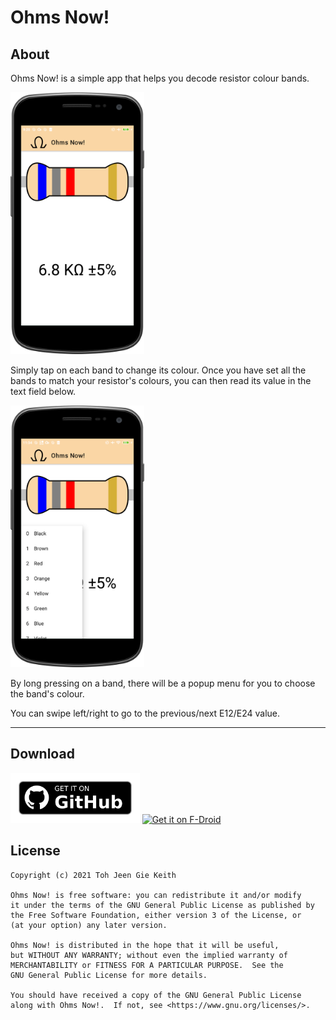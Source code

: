 # Ohms Now!

## About
Ohms Now! is a simple app that helps you decode resistor colour bands.

<img src="fastlane/metadata/android/en-US/images/phoneScreenshots/1.png" width="214" height="419" />

Simply tap on each band to change its colour.
Once you have set all the bands to match your resistor's colours, you can then read its value in the text field below.

<img src="fastlane/metadata/android/en-US/images/phoneScreenshots/3.png" width="214" height="419" />

By long pressing on a band, there will be a popup menu for you to choose the band's colour.

You can swipe left/right to go to the previous/next E12/E24 value.
<hr />

## Download

[<img src="get-it-on-github.png"
    alt="Get it on GitHub"
    height="80">](https://github.com/ktprograms/Ohms_Now/releases/latest)
[<img src="https://fdroid.gitlab.io/artwork/badge/get-it-on.png"
    alt="Get it on F-Droid"
    height="80">](https://f-droid.org/packages/com.ktprograms.ohmsnow/)

## License

    Copyright (c) 2021 Toh Jeen Gie Keith

    Ohms Now! is free software: you can redistribute it and/or modify
    it under the terms of the GNU General Public License as published by
    the Free Software Foundation, either version 3 of the License, or
    (at your option) any later version.

    Ohms Now! is distributed in the hope that it will be useful,
    but WITHOUT ANY WARRANTY; without even the implied warranty of
    MERCHANTABILITY or FITNESS FOR A PARTICULAR PURPOSE.  See the
    GNU General Public License for more details.

    You should have received a copy of the GNU General Public License
    along with Ohms Now!.  If not, see <https://www.gnu.org/licenses/>.
